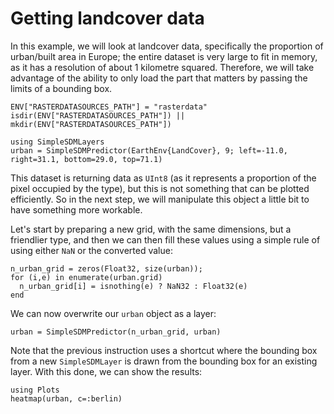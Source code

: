 # Getting landcover data

In this example, we will look at landcover data, specifically the proportion of
urban/built area in Europe; the entire dataset is very large to fit in memory,
as it has a resolution of about 1 kilometre squared. Therefore, we will take
advantage of the ability to only load the part that matters by passing the
limits of a bounding box.

```@setup urban
ENV["RASTERDATASOURCES_PATH"] = "rasterdata"
isdir(ENV["RASTERDATASOURCES_PATH"]) || mkdir(ENV["RASTERDATASOURCES_PATH"]) 
```

```@example urban
using SimpleSDMLayers
urban = SimpleSDMPredictor(EarthEnv{LandCover}, 9; left=-11.0, right=31.1, bottom=29.0, top=71.1)
```

This dataset is returning data as `UInt8` (as it represents a proportion of the
pixel occupied by the type), but this is not something that can be plotted
efficiently. So in the next step, we will manipulate this object a little bit to
have something more workable.

Let's start by preparing a new grid, with the same dimensions, but a friendlier
type, and then we can then fill these values using a simple rule of using either
`NaN` or the converted value:

```@example urban
n_urban_grid = zeros(Float32, size(urban));
for (i,e) in enumerate(urban.grid)
  n_urban_grid[i] = isnothing(e) ? NaN32 : Float32(e)
end
```

We can now overwrite our `urban` object as a layer:

```@example urban
urban = SimpleSDMPredictor(n_urban_grid, urban)
```

Note that the previous instruction uses a shortcut where the bounding box from a
new `SimpleSDMLayer` is drawn from the bounding box for an existing layer. With
this done, we can show the results:

```@example urban
using Plots
heatmap(urban, c=:berlin)
```
